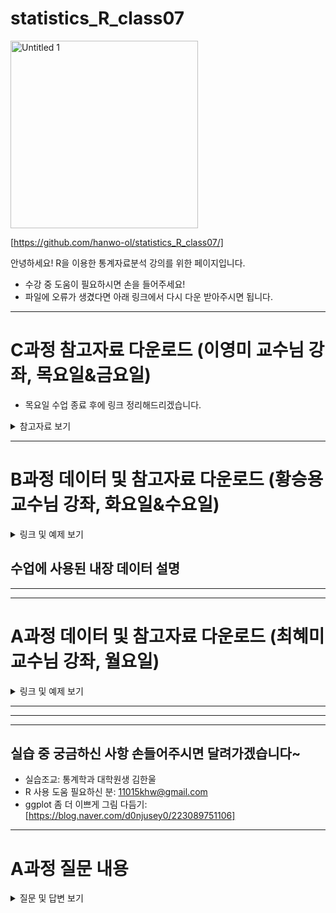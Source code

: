 # statistics_R_class07


<img width="300" height="300" alt="Untitled 1" src="https://github.com/user-attachments/assets/de94d9ad-d19f-407c-815c-44183b09e658" />      

[https://github.com/hanwo-ol/statistics_R_class07/]

안녕하세요! R을 이용한 통계자료분석 강의를 위한 페이지입니다.
* 수강 중 도움이 필요하시면 손을 들어주세요!
* 파일에 오류가 생겼다면 아래 링크에서 다시 다운 받아주시면 됩니다.

---

# C과정 참고자료 다운로드 (이영미 교수님 강좌, 목요일&금요일)
* 목요일 수업 종료 후에 링크 정리해드리겠습니다.

<details> <summary> 참고자료 보기 </summary>

* **정리 중**
 
</details>


---

# B과정 데이터 및 참고자료 다운로드 (황승용 교수님 강좌, 화요일&수요일)
<details>
<summary>링크 및 예제 보기</summary>

1. 수업에 사용된 데이터 csv 파일    
[https://drive.google.com/drive/folders/1T0pNwryVx8zLN04_qjniQ_Ha0MoY1iEe?usp=sharing]    

[https://drive.google.com/file/d/1lzegHCp9Mykjqt9NX_vmxYzrlIwXc5Mn/view?usp=sharing]

2. 교재 PDF(수요일 수업 종료 후에 배포하겠습니다.)

3. 수업 코드 놓쳤어요(화요일)   
   * 설명 같이 작성된 버전: [https://github.com/hanwo-ol/statistics_R_class07/blob/main/B_class_Tues.r]

4. 수업 코드 놓쳤어요(수요일)
   * 텍스트 파일: [https://drive.google.com/file/d/1jEAXzb8Rf6sO2OSHP3eTsBsX9gD5984r/view?usp=drive_link]
   * 설명 같이 작성된 버전: [https://github.com/hanwo-ol/statistics_R_class07/blob/main/B_class_Wed.r]
  
</details>

## 수업에 사용된 내장 데이터 설명

---


---

# A과정 데이터 및 참고자료 다운로드 (최혜미 교수님 강좌, 월요일)
<details>
<summary>링크 및 예제 보기</summary>

1. 데이터 & 교재 PDF & 참고자료
[https://drive.google.com/drive/folders/1ggq9oP9Qc0Tye70EOFdpluZzqFVPIZAB?usp=sharing]

2. 의료 데이터 패키지 이용한 기초 R 실습 코드: [https://github.com/hanwo-ol/statistics_R_class07/blob/main/A_class_nhanesA_practice.r]    

3. 정치 상황 관련 데이터 이용한 실습 코드: [https://github.com/hanwo-ol/statistics_R_class07/blob/main/A_class_vdeminstitute.r]
* 데이터 설명
    * 선거 민주주의 (Electoral): 자유롭고 공정한 선거가 보장되는 정도를 측정합니다.
    * 자유 민주주의 (Liberal): 개인의 자유와 권리가 법치에 의해 보호받는 정도를 평가합니다.
    * 참여 민주주의 (Participatory): 시민들이 정치 과정에 적극적으로 참여하는 수준을 측정합니다.
    * 심의 민주주의 (Deliberative): 정치적 결정이 공적인 추론과 논증을 통해 이루어지는 정도를 평가합니다.
    * 평등 민주주의 (Egalitarian): 모든 사회 집단에 걸쳐 정치적 권력과 자원이 동등하게 분배되는 정도를 측정합니다.
* 데이터 구조
    * 형식: 데이터 프레임 (Data Frame)
    * 관측치 수: 27,913개
    * 변수 수: 4,607개
    * 최신 v15 데이터셋은 1789년부터 2024년까지 전 세계 202개 국가를 다루며, **500개 이상의 지표(indicators), 81개의 지수(indices), 5개의 상위 지수(high-level indices)** 를 포함합니다.

</details>


---
---



---

## 실습 중 궁금하신 사항 손들어주시면 달려가겠습니다~
- 실습조교: 통계학과 대학원생 김한울
- R 사용 도움 필요하신 분: 11015khw@gmail.com
- ggplot 좀 더 이쁘게 그림 다듬기: [https://blog.naver.com/d0njusey0/223089751106]

---

# A과정 질문 내용

<details>
<summary> 질문 및 답변 보기</summary>

## 파일 디렉토리 쉽게 설정하기
``` r
# 파일 경로를 path 변수에 저장합니다.
# R에서는 경로 구분자로 '\' 대신 '/'를 사용하거나 '\\'를 사용해야 합니다.
path <- "D:/R_여름특강/데이터/data/"

# path 변수와 파일명을 결합하여 전체 파일 경로를 생성하고 CSV 파일을 읽어옵니다.
body_data <- read.csv(file.path(path, "body.csv"))

# 읽어온 데이터의 처음 몇 줄을 확인합니다.
head(body_data)
```


## 한글 csv 깨짐 현상

-> fileEncoding 옵션 추가하기
``` r
df <- read.csv(file_path, fileEncoding = "CP949")
 # 또는

df <- read.csv(file_path, fileEncoding = "UTF-8")

```

## 결측치가 있는 경우 어떻게 해야할까?
* 데이터 분석 목적에 따라 다름
* 데이터 손실이 크지 않다면 na.omit으로 행을 삭제
* 중요한 데이터면 평균, 중앙값, 최빈값 등으로 대체
* 상황에 따라 0, 빈 문자열(""), "Unknown" 등으로 대체 가능


결측치를 어떻게 다루느냐에 따라 결과가 크게 달라질 수 있어서 선생님들의 데이터, 분석 목적에 따라 다르게 설정하시면 됩니다.

---

### 1. 결측치(NA, 빈값) 확인하기

먼저 데이터를 불러오고 결측치가 어디 있는지 확인합니다.

```r
df <- read.csv("파일이름.csv", fileEncoding = "CP949") # 또는 "UTF-8"
# 결측치 확인
is.na(df)
summary(df)
colSums(is.na(df))  # 각 열별 결측치 개수
```

---

### 2. 결측치 처리 방법

### 2-1. 결측치가 포함된 행/열 삭제하기

### (1) 결측치가 있는 행 삭제

```r
df_no_na <- na.omit(df)
# 또는
df_no_na <- df[complete.cases(df), ]
```

### (2) 결측치가 있는 열 삭제

```r
df_no_na_col <- df[, colSums(is.na(df)) == 0]
```

---

### 2-2. 결측치를 특정 값으로 대체하기

### (1) 0 또는 평균, 중앙값 등으로 대체

```r
# age 열의 결측치를 0으로 대체
df$age[is.na(df$age)] <- 0

# age 열의 결측치를 평균으로 대체 (결측치가 아닌 값의 평균)
df$age[is.na(df$age)] <- mean(df$age, na.rm = TRUE)
```

### (2) 전체 데이터프레임에 적용

```r
# 모든 결측치를 0으로 대체
df[is.na(df)] <- 0
```

---

### 2-3. 분석 시 결측치 자동 무시

* `mean()`, `sum()`, `sd()` 등 함수에서 `na.rm=TRUE` 옵션 사용

```r
mean(df$age, na.rm = TRUE)
sum(df$score, na.rm = TRUE)
```

---

### 3. 결측치 대체 함수 (`tidyverse` 패키지 활용)

`dplyr`과 `tidyr` 패키지에서 결측치 처리가 더 쉬워집니다.

```r
library(dplyr)
df <- df %>% mutate(age = ifelse(is.na(age), 0, age))
```

또는

```r
library(tidyr)
df <- df %>% replace_na(list(age = 0, score = 100))
```

---


## 티블 또는 데이터 프레임에 변수(column) 추가하기
`dplyr` 패키지의 `mutate()` 함수를 사용하면 간단하게 해결할 수 있습니다.

### `dplyr::mutate()` 함수 사용하기

`mutate()` 함수는 기존 데이터 프레임에 새로운 변수(열)를 추가하거나 기존 변수를 수정할 때 사용합니다.

```r
# 기존 티블과 새로운 벡터를 생성
tb_king <- dplyr::tibble(
  id = c(1, 2, 3, 4, 5, 6, 7, 8, 9, 10),
  kname = c("ads", "adgad", "adeeg", "adsgah", "rty ", "wyn ", "sfgsd ", "sfg ", "sg ", "sggggg "),
  ltime = c(73, 62, 55, 53, 38, 16, 51, 19, 37, 30)
)

nchildren <- c(13, 23, 29, 22, 3, 0, 5, 3, 28, 5)

# mutate() 함수를 사용하여 nchildren 열을 추가합니다.
tb_king <- tb_king %>%
  dplyr::mutate(nchildren = nchildren)

# 결과 확인
tb_king
```

-----

### 실행 결과

위 코드를 실행하면 `nchildren` 열이 성공적으로 추가된 것을 확인할 수 있습니다.

```
# A tibble: 10 × 4
      id kname    ltime nchildren
   <dbl> <chr>    <dbl>     <dbl>
 1     1 "ads"       73        13
 2     2 "adgad"     62        23
 3     3 "adeeg"     55        29
 4     4 "adsgah"    53        22
 5     5 "rty "      38         3
 6     6 "wyn "      16         0
 7     7 "sfgsd "    51         5
 8     8 "sfg "      19         3
 9     9 "sg "       37        28
10    10 "sggggg "   30         5
```

-----

### 다른 방법 (R 기본 문법)

`dplyr` 패키지 없이 R의 기본 문법인 `$` 연산자를 사용해서 열을 추가할 수도 있습니다.

```r
# '$' 연산자를 사용하여 nchildren 열 추가
tb_king$nchildren <- nchildren

# 결과 확인
tb_king
```

</details>

